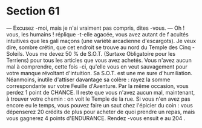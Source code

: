 # Section 61

— Excusez -moi, mais je n'ai vraiment pas compris,  dites -vous.
— Oh ! vous, les humains ! réplique -t-elle agacée, vous avez
autant de f acultés intuitives que les gali maçons (une variété
arcadienne d'escargots). Je veux dire, sombre crétin, que cet
endroit se trouve au nord du Temple des Cinq -Soleils. Vous  me
devez 50 % de S.O.T. (Surtaxe Obligatoire pour les Terriens)
pour tous les articles que vous avez achetés.
Vous n'avez aucun mal à comprendre, cette fois -ci, qu'elle vous
en veut sauvagement pour votre manque révoltant d'intuition. Sa
S.O.T. est une me sure d'humiliation. Néanmoins, inutile d'attiser
davantage sa colère : rayez la somme correspondante sur votre
Feuille d'Aventure. Par la même occasion, vous perdez 1 point de
CHANCE.  Il reste que vous n'avez aucun mal, maintenant, à
trouver votre chemin :  on voit le Temple de la rue. Si vous n'en
avez pas encore eu le temps, vous pouvez faire un saut chez
l'épicier du coin : vous dépenserez 20 crédits de plus pour
acheter de quoi prendre un repas, mais vous gagnerez 4 points
d'ENDURANCE. Rendez -vous ensuit e au 204 .